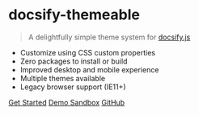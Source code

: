 # docsify-themeable

> A delightfully simple theme system for [docsify.js](https://docsify.js.org)

- Customize using CSS custom properties
- Zero packages to install or build
- Improved desktop and mobile experience
- Multiple themes available
- Legacy browser support (IE11+)

[Get Started](README)
[Demo Sandbox](https://codesandbox.io/s/xv36w4695o)
[GitHub](https://github.com/jhildenbiddle/docsify-themeable)